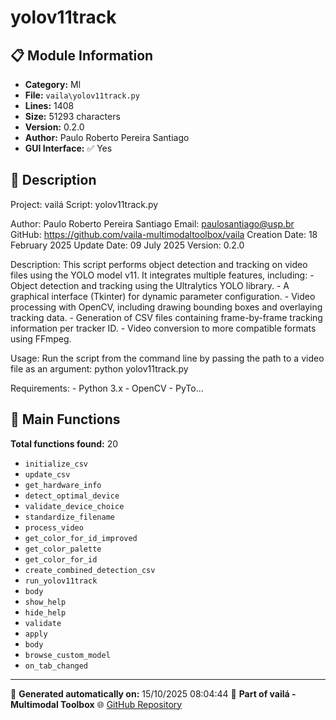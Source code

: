 # yolov11track

## 📋 Module Information

- **Category:** Ml
- **File:** `vaila\yolov11track.py`
- **Lines:** 1408
- **Size:** 51293 characters
- **Version:** 0.2.0
- **Author:** Paulo Roberto Pereira Santiago
- **GUI Interface:** ✅ Yes

## 📖 Description


Project: vailá
Script: yolov11track.py

Author: Paulo Roberto Pereira Santiago
Email: paulosantiago@usp.br
GitHub: https://github.com/vaila-multimodaltoolbox/vaila
Creation Date: 18 February 2025
Update Date: 09 July 2025
Version: 0.2.0

Description:
    This script performs object detection and tracking on video files using the YOLO model v11.
    It integrates multiple features, including:
      - Object detection and tracking using the Ultralytics YOLO library.
      - A graphical interface (Tkinter) for dynamic parameter configuration.
      - Video processing with OpenCV, including drawing bounding boxes and overlaying tracking data.
      - Generation of CSV files containing frame-by-frame tracking information per tracker ID.
      - Video conversion to more compatible formats using FFmpeg.

Usage:
    Run the script from the command line by passing the path to a video file as an argument:
            python yolov11track.py

Requirements:
    - Python 3.x
    - OpenCV
    - PyTo...

## 🔧 Main Functions

**Total functions found:** 20

- `initialize_csv`
- `update_csv`
- `get_hardware_info`
- `detect_optimal_device`
- `validate_device_choice`
- `standardize_filename`
- `process_video`
- `get_color_for_id_improved`
- `get_color_palette`
- `get_color_for_id`
- `create_combined_detection_csv`
- `run_yolov11track`
- `body`
- `show_help`
- `hide_help`
- `validate`
- `apply`
- `body`
- `browse_custom_model`
- `on_tab_changed`




---

📅 **Generated automatically on:** 15/10/2025 08:04:44
🔗 **Part of vailá - Multimodal Toolbox**
🌐 [GitHub Repository](https://github.com/vaila-multimodaltoolbox/vaila)
